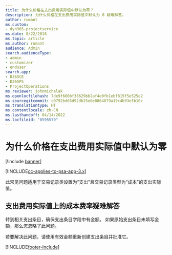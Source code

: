 ```yaml
---
title: 为什么价格在支出费用实际值中默认为零？
description: 为什么价格在支出费用实际值中默认为 0 疑难解答。
author: rumant
ms.custom:
- dyn365-projectservice
ms.date: 8/22/2018
ms.topic: article
ms.author: rumant
audience: Admin
search.audienceType:
- admin
- customizer
- enduser
search.app:
- D365CE
- D365PS
- ProjectOperations
ms.reviewer: johnmichalak
ms.openlocfilehash: 7de9f660bf38629bb2af4e0fb1ebf815f5e525e2
ms.sourcegitcommit: c0792bd65d92db25e0e8864879a19c4b93efb10c
ms.translationtype: HT
ms.contentlocale: zh-CN
ms.lasthandoff: 04/14/2022
ms.locfileid: "8595579"
---
```

# <a name="why-is-the-price-defaulting-to-zero-on-expense-cost-actuals"></a>为什么价格在支出费用实际值中默认为零

[!include [banner](../includes/psa-now-project-operations.md)]

[!INCLUDE[cc-applies-to-psa-app-3.x](../includes/cc-applies-to-psa-app-3x.md)]

此常见问题适用于交易记录类设置为“支出”且交易记录类型为“成本”的支出实际值。

## <a name="troubleshooting-cost-rates-on-expense-cost-actuals"></a>支出费用实际值上的成本费率疑难解答

转到相关支出条目，确保支出条目字段中有金额。 如果原始支出条目未填写金额，那么您忽略了此问题。
 
若要解决此问题，请使用有效金额重新创建支出条目并批准它。


[!INCLUDE[footer-include](../includes/footer-banner.md)]
